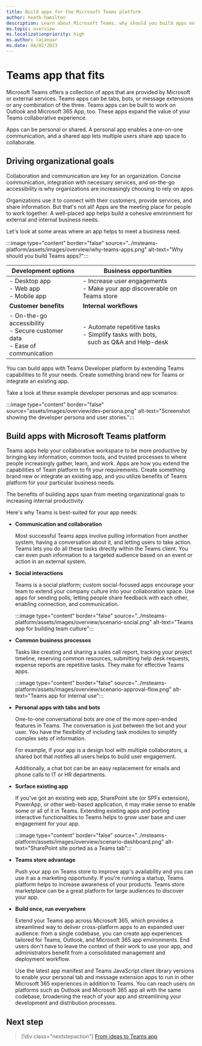 ```yaml
---
title: Build apps for the Microsoft Teams platform
author: heath-hamilton
description: Learn about Microsoft Teams, why should you build apps on Teams platform, and how does Teams app help meet business needs.
ms.topic: overview
ms.localizationpriority: high
ms.author: lajanuar
ms.date: 04/02/2023
---
```

# Teams app that fits

Microsoft Teams offers a collection of apps that are provided by Microsoft or external services. Teams apps can be tabs, bots, or message extensions or any combination of the three. Teams apps can be built to work on Outlook and Microsoft 365 App, too. These apps expand the value of your Teams collaborative experience.

Apps can be personal or shared. A personal app enables a one-on-one communication, and a shared app lets multiple users share app space to collaborate.

## Driving organizational goals

Collaboration and communication are key for an organization. Concise communication, integration with necessary services, and on-the-go accessibility is why organizations are increasingly choosing to rely on apps.

Organizations use it to connect with their customers, provide services, and share information. But that's not all! Apps are the meeting place for people to work together. A well-placed app helps build a cohesive environment for external and internal business needs.

Let's look at some areas where an app helps to meet a business need.

:::image type="content" border="false" source="../msteams-platform/assets/images/overview/why-teams-apps.png" alt-text="Why should you build Teams apps?":::

| **Development options** | **Business opportunities** |
| --- | --- |
| - Desktop app <br> - Web app <br> - Mobile app | - Increase user engagements <br> - Make your app discoverable on Teams store |
| **Customer benefits** | **Internal workflows** |
| - On-the-go accessibility <br> - Secure customer data <br> - Ease of communication | - Automate repetitive tasks <br> - Simplify tasks with bots, <br> &nbsp;&nbsp; such as Q&A and Help-desk |

You can build apps with Teams Developer platform by extending Teams capabilities to fit your needs. Create something brand new for Teams or integrate an existing app.

Take a look at these example developer personas and app scenarios:

:::image type="content" border="false" source="assets/images/overview/dev-persona.png" alt-text="Screenshot showing the developer persona and user stories.":::

## Build apps with Microsoft Teams platform

Teams apps help your collaborative workspace to be more productive by bringing key information, common tools, and trusted processes to where people increasingly gather, learn, and work. Apps are how you extend the capabilities of Team platform to fit your requirements. Create something brand new or integrate an existing app, and you utilize benefits of Teams platform for your particular business needs.

The benefits of building apps span from meeting organizational goals to increasing internal productivity.

Here's why Teams is best-suited for your app needs:

* **Communication and collaboration**

    Most successful Teams apps involve pulling information from another system, having a conversation about it, and letting users to take action. Teams lets you do all these tasks directly within the Teams client. You can even push information to a targeted audience based on an event or action in an external system.

* **Social interactions**

    Teams is a social platform; custom social-focused apps encourage your team to extend your company culture into your collaboration space. Use apps for sending polls, letting people share feedback with each other, enabling connection, and communication.

    :::image type="content" border="false" source="../msteams-platform/assets/images/overview/scenario-social.png" alt-text="Teams app for building team culture":::

* **Common business processes**

    Tasks like creating and sharing a sales call report, tracking your project timeline, reserving common resources, submitting help desk requests, expense reports are repetitive tasks. They make for effective Teams apps.

    :::image type="content" border="false" source="../msteams-platform/assets/images/overview/scenario-approval-flow.png" alt-text="Teams app for internal use":::

* **Personal apps with tabs and bots**

    One-to-one conversational bots are one of the more open-ended features in Teams. The conversation is just between the bot and your user. You have the flexibility of including task modules to simplify complex sets of information.

    For example, if your app is a design tool with multiple collaborators, a shared bot that notifies all users helps to build user engagement.

    Additionally, a chat bot can be an easy replacement for emails and phone calls to IT or HR departments.

* **Surface existing app**

    If you've got an existing web app, SharePoint site (or SPFx extension), PowerApp, or other web-based application, it may make sense to enable some or all of it in Teams. Extending existing apps and porting interactive functionalities to Teams helps to grow user base and user engagement for your app.

    :::image type="content" border="false" source="../msteams-platform/assets/images/overview/scenario-dashboard.png" alt-text="SharePoint site ported as a Teams tab":::

* **Teams store advantage**

    Push your app on Teams store to improve app's availability and you can use it as a marketing opportunity. If you're running a startup, Teams platform helps to increase awareness of your products. Teams store marketplace can be a great platform for large audiences to discover your app.

* **Build once, run everywhere**

    Extend your Teams app across Microsoft 365, which provides a streamlined way to deliver cross-platform apps to an expanded user audience: from a single codebase, you can create app experiences tailored for Teams, Outlook, and Microsoft 365 app environments. End users don't have to leave the context of their work to use your app, and administrators benefit from a consolidated management and deployment workflow.

    Use the latest app manifest and Teams JavaScript client library versions to enable your personal tab and message extension apps to run in other Microsoft 365 experiences in addition to Teams. You can reach users on platforms such as Outlook and Microsoft 365 app all with the same codebase, broadening the reach of your app and streamlining your development and distribution processes.

## Next step

> [!div class="nextstepaction"]
> [From ideas to Teams app](overview-story.md)

